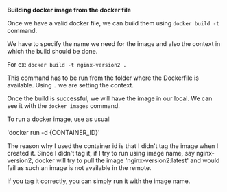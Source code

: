 **Building docker image from the docker file**


Once we have a valid docker file, we can build them using `docker build -t` command.

We have to specify the name we need for the image and also the context in which the build should be done.

For ex: 
`docker build -t nginx-version2 .`

This command has to be run from the folder where the Dockerfile is available. Using `.` we are setting the
context.

Once the build is successful, we will have the image in our local. We can see it with the `docker images` command.

To run a docker image, use as usuall

'docker run -d {CONTAINER_ID}'

The reason why I used the container id is that I didn't tag the image when I created it. Since I didn't tag
it, if I try to run using image name, say nginx-version2, docker will try to pull the image 'nginx-version2:latest'
and would fail as such an image is not available in the remote.

If you tag it correctly, you can simply run it with the image name.


